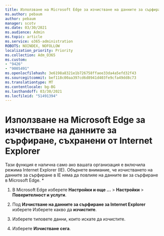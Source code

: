 ```yaml
---
title: Използване на Microsoft Edge за изчистване на данните за сърфиране, съхранени от Internet Explorer
ms.author: pebaum
author: pebaum
manager: scotv
ms.date: 03/30/2021
ms.audience: Admin
ms.topic: article
ms.service: o365-administration
ROBOTS: NOINDEX, NOFOLLOW
localization_priority: Priority
ms.collection: Adm_O365
ms.custom:
- "9426"
- "9005491"
ms.openlocfilehash: 3e6198a8321e1b726758ffaee33da4a5efd32f43
ms.sourcegitcommit: bef118c00aa397cd6d8941d403fe9cfa49dd8c73
ms.translationtype: MT
ms.contentlocale: bg-BG
ms.lasthandoff: 03/30/2021
ms.locfileid: "51491394"
---
```

# <a name="use-microsoft-edge-to-clear-the-browsing-data-stored-by-internet-explorer"></a>Използване на Microsoft Edge за изчистване на данните за сърфиране, съхранени от Internet Explorer

Тази функция е налична само ако вашата организация е включила режима Internet Explorer (IE). Обърнете внимание, че изчистването на данните за сърфиране в IE няма да повлияе на данните ви за сърфиране в Microsoft Edge.
*
1. В Microsoft Edge изберете **Настройки и още ...**  >  **Настройки**  >  **Поверителност и услуги**.

1. Под **Изчистване на данните за сърфиране за Internet Explorer** изберете Изберете какво да **изчистите**.

1. Изберете типовете данни, които искате да изчистите.

1. Изберете **Изчистване сега**.
